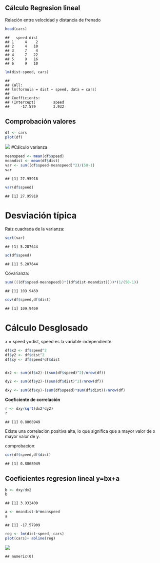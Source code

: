 Cálculo Regresion lineal
------------------------

Relación entre velocidad y distancia de frenado

``` r
head(cars)
```

    ##   speed dist
    ## 1     4    2
    ## 2     4   10
    ## 3     7    4
    ## 4     7   22
    ## 5     8   16
    ## 6     9   10

``` r
lm(dist~speed, cars)
```

    ## 
    ## Call:
    ## lm(formula = dist ~ speed, data = cars)
    ## 
    ## Coefficients:
    ## (Intercept)        speed  
    ##     -17.579        3.932

Comprobación valores
--------------------

``` r
df <- cars
plot(df)
```

![](reglineal_calculo_files/figure-markdown_github/unnamed-chunk-2-1.png) \#Cálculo varianza

``` r
meanspeed <- mean(df$speed)
meandist <- mean(df$dist)
var <- sum((df$speed-meanspeed)^2)/(50-1)
var
```

    ## [1] 27.95918

``` r
var(df$speed)
```

    ## [1] 27.95918

Desviación típica
=================

Raíz cuadrada de la varianza:

``` r
sqrt(var)
```

    ## [1] 5.287644

``` r
sd(df$speed)
```

    ## [1] 5.287644

Covarianza:

``` r
sum((((df$speed-meanspeed))*((df$dist-meandist))))*(1/(50-1))
```

    ## [1] 109.9469

``` r
cov(df$speed,df$dist)
```

    ## [1] 109.9469

Cálculo Desglosado
==================

x = speed y=dist, speed es la variable independiente.

``` r
df$x2 <- df$speed^2
df$y2 <- df$dist^2
df$xy <- df$speed*df$dist


dx2 <- sum(df$x2)-((sum(df$speed)^2)/nrow(df))

dy2 <- sum(df$y2)-((sum(df$dist)^2)/nrow(df))

dxy <- sum(df$xy)-(sum(df$speed)*sum(df$dist))/nrow(df)
```

**Coeficiente de correlación**

``` r
r <- dxy/sqrt(dx2*dy2)
r 
```

    ## [1] 0.8068949

Existe una correlación positiva alta, lo que significa que a mayor valor de x mayor valor de y.

comprobacion:

``` r
cor(df$speed,df$dist)
```

    ## [1] 0.8068949

Coeficientes regresion lineal y=bx+a
------------------------------------

``` r
b <- dxy/dx2
b 
```

    ## [1] 3.932409

``` r
a <- meandist-b*meanspeed
a 
```

    ## [1] -17.57909

``` r
reg <- lm(dist~speed, cars)
plot(cars)+ abline(reg)
```

![](reglineal_calculo_files/figure-markdown_github/unnamed-chunk-11-1.png)

    ## numeric(0)
